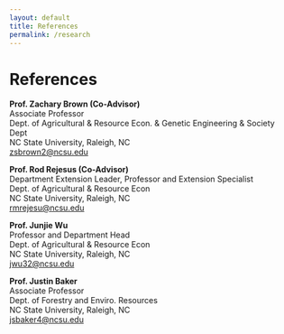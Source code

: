 ```yaml
---
layout: default
title: References
permalink: /research
---
```


# References
**Prof. Zachary Brown (Co-Advisor)**<br>
Associate Professor<br>
Dept. of Agricultural \& Resource Econ. & Genetic Engineering & Society Dept<br>
NC State University, Raleigh, NC<br>
zsbrown2@ncsu.edu<br>

**Prof. Rod Rejesus (Co-Advisor)**<br>
Department Extension Leader, Professor and Extension Specialist<br>
Dept. of Agricultural \& Resource Econ<br>
NC State University, Raleigh, NC<br>
rmrejesu@ncsu.edu<br>

**Prof. Junjie Wu**<br>
Professor and Department Head<br>
Dept. of Agricultural \& Resource Econ<br>
NC State University, Raleigh, NC<br>
jwu32@ncsu.edu<br>

**Prof. Justin Baker**<br>
Associate Professor<br>
Dept. of Forestry and Enviro. Resources<br>
NC State University, Raleigh, NC<br>
jsbaker4@ncsu.edu<br>
